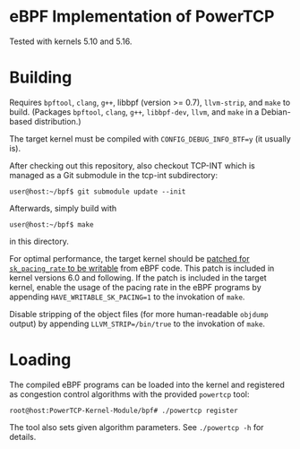 # eBPF Implementation of PowerTCP
Tested with kernels 5.10 and 5.16.

# Building
Requires `bpftool`, `clang`, `g++`, libbpf (version >= 0.7), `llvm-strip`, and
`make` to build. (Packages `bpftool`, `clang`, `g++`, `libbpf-dev`, `llvm`, and
`make` in a Debian-based distribution.)

The target kernel must be compiled with `CONFIG_DEBUG_INFO_BTF=y` (it usually
is).

After checking out this repository, also checkout TCP-INT which is managed as a
Git submodule in the tcp-int subdirectory:
```console
user@host:~/bpf$ git submodule update --init
```

Afterwards, simply build with
```console
user@host:~/bpf$ make
```
in this directory.

For optimal performance, the target kernel should be [patched for
`sk_pacing_rate` to be
writable](https://lore.kernel.org/all/20220622191227.898118-2-jthinz@mailbox.tu-berlin.de/)
from eBPF code. This patch is included in kernel versions 6.0 and following. If
the patch is included in the target kernel, enable the usage of the pacing rate
in the eBPF programs by appending `HAVE_WRITABLE_SK_PACING=1` to the invokation
of `make`.

Disable stripping of the object files (for more human-readable `objdump`
output) by appending `LLVM_STRIP=/bin/true` to the invokation of `make`.

# Loading
The compiled eBPF programs can be loaded into the kernel and registered as
congestion control algorithms with the provided `powertcp` tool:
```console
root@host:PowerTCP-Kernel-Module/bpf# ./powertcp register
```

The tool also sets given algorithm parameters. See `./powertcp -h` for details.
